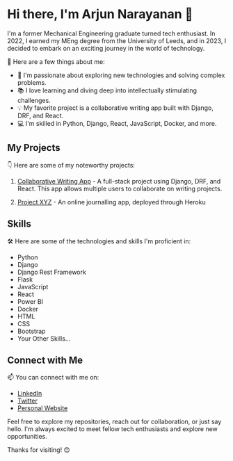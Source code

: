 <!--
**Arjun-berko/Arjun-berko** is a ✨ _special_ ✨ repository because its `README.md` (this file) appears on your GitHub profile.

Here are some ideas to get you started:

- 🔭 I’m currently working on ...
- 🌱 I’m currently learning ...
- 👯 I’m looking to collaborate on ...
- 🤔 I’m looking for help with ...
- 💬 Ask me about ...
- 📫 How to reach me: ...
- 😄 Pronouns: ...
- ⚡ Fun fact: ...
-->

# Hi there, I'm Arjun Narayanan 👋

I'm a former Mechanical Engineering graduate turned tech enthusiast. In 2022, I earned my MEng degree from the University of Leeds, and in 2023, I decided to embark on an exciting journey in the world of technology.

🚀 Here are a few things about me:

- 🌟 I'm passionate about exploring new technologies and solving complex problems.
- 📚 I love learning and diving deep into intellectually stimulating challenges.
- 💡 My favorite project is a collaborative writing app built with Django, DRF, and React.
- 💻 I'm skilled in Python, Django, React, JavaScript, Docker, and more.

## My Projects

👇 Here are some of my noteworthy projects:

1. [Collaborative Writing App]([https://github.com/yourusername/collaborative-writing-app](https://github.com/Arjun-berko/Wordsmiths-Guild)) - A full-stack project using Django, DRF, and React. This app allows multiple users to collaborate on writing projects.

2. [Project XYZ]([https://github.com/yourusername/project-xyz](https://github.com/Arjun-berko/Arjun-Journal-App)) - An online journalling app, deployed through Heroku

## Skills

🛠️ Here are some of the technologies and skills I'm proficient in:

- Python
- Django
- Django Rest Framework
- Flask
- JavaScript
- React
- Power BI
- Docker
- HTML
- CSS
- Bootstrap
- Your Other Skills...

## Connect with Me

📫 You can connect with me on:

- [LinkedIn]([https://www.linkedin.com/in/arjunnarayanan/](https://www.linkedin.com/in/arjun-narayanan7/))
- [Twitter](https://twitter.com/yourusername)
- [Personal Website](https://www.arjunnarayanan.com)

Feel free to explore my repositories, reach out for collaboration, or just say hello. I'm always excited to meet fellow tech enthusiasts and explore new opportunities.

Thanks for visiting! 😊

